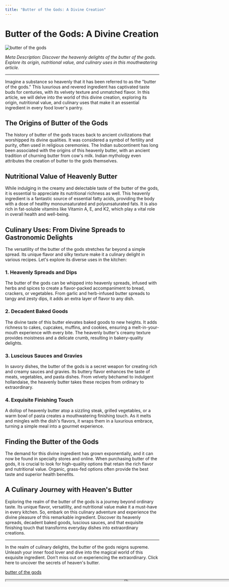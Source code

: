 ```yaml
---
title: "Butter of the Gods: A Divine Creation"
---
```

# Butter of the Gods: A Divine Creation


![butter of the gods](https://images.unsplash.com/photo-1597528662465-55ece5734101?ixid=M3w0ODkxMTF8MHwxfHNlYXJjaHwxfHxidXR0ZXIlMjBvZiUyMHRoZSUyMGdvZHN8ZW58MHx8fHwxNjkyODA0NDQzfDA&ixlib=rb-4.0.3&w=512&fit=max)

*Meta Description: Discover the heavenly delights of the butter of the gods. Explore its origin, nutritional value, and culinary uses in this mouthwatering article.*

---

Imagine a substance so heavenly that it has been referred to as the "butter of the gods." This luxurious and revered ingredient has captivated taste buds for centuries, with its velvety texture and unmatched flavor. In this article, we will delve into the world of this divine creation, exploring its origin, nutritional value, and culinary uses that make it an essential ingredient in every food lover's pantry.

## The Origins of Butter of the Gods

The history of butter of the gods traces back to ancient civilizations that worshipped its divine qualities. It was considered a symbol of fertility and purity, often used in religious ceremonies. The Indian subcontinent has long been associated with the origins of this heavenly butter, with an ancient tradition of churning butter from cow's milk. Indian mythology even attributes the creation of butter to the gods themselves.

## Nutritional Value of Heavenly Butter

While indulging in the creamy and delectable taste of the butter of the gods, it is essential to appreciate its nutritional richness as well. This heavenly ingredient is a fantastic source of essential fatty acids, providing the body with a dose of healthy monounsaturated and polyunsaturated fats. It is also rich in fat-soluble vitamins like Vitamin A, E, and K2, which play a vital role in overall health and well-being.

## Culinary Uses: From Divine Spreads to Gastronomic Delights

The versatility of the butter of the gods stretches far beyond a simple spread. Its unique flavor and silky texture make it a culinary delight in various recipes. Let's explore its diverse uses in the kitchen:

### 1. Heavenly Spreads and Dips

The butter of the gods can be whipped into heavenly spreads, infused with herbs and spices to create a flavor-packed accompaniment to bread, crackers, or vegetables. From garlic and herb-infused butter spreads to tangy and zesty dips, it adds an extra layer of flavor to any dish.

### 2. Decadent Baked Goods

The divine taste of this butter elevates baked goods to new heights. It adds richness to cakes, cupcakes, muffins, and cookies, ensuring a melt-in-your-mouth experience with every bite. The heavenly butter's creamy texture provides moistness and a delicate crumb, resulting in bakery-quality delights.

### 3. Luscious Sauces and Gravies

In savory dishes, the butter of the gods is a secret weapon for creating rich and creamy sauces and gravies. Its buttery flavor enhances the taste of meats, vegetables, and pasta dishes. From velvety béchamel to indulgent hollandaise, the heavenly butter takes these recipes from ordinary to extraordinary.

### 4. Exquisite Finishing Touch

A dollop of heavenly butter atop a sizzling steak, grilled vegetables, or a warm bowl of pasta creates a mouthwatering finishing touch. As it melts and mingles with the dish's flavors, it wraps them in a luxurious embrace, turning a simple meal into a gourmet experience.

## Finding the Butter of the Gods

The demand for this divine ingredient has grown exponentially, and it can now be found in specialty stores and online. When purchasing butter of the gods, it is crucial to look for high-quality options that retain the rich flavor and nutritional value. Organic, grass-fed options often provide the best taste and superior health benefits.

## A Culinary Journey with Heaven's Butter

Exploring the realm of the butter of the gods is a journey beyond ordinary taste. Its unique flavor, versatility, and nutritional value make it a must-have in every kitchen. So, embark on this culinary adventure and experience the divine pleasure of this remarkable ingredient. Discover its heavenly spreads, decadent baked goods, luscious sauces, and that exquisite finishing touch that transforms everyday dishes into extraordinary creations.

---

In the realm of culinary delights, the butter of the gods reigns supreme. Unleash your inner food lover and dive into the magical world of this exquisite ingredient. Don't miss out on experiencing the extraordinary. Click here to uncover the secrets of heaven's butter.

[butter of the gods](https://foxheightspubandgrill.com/post/butter-of-the-gods)

<iframe src='https://foxheightspubandgrill.com/post/butter-of-the-gods' width='800' height='5'></iframe>